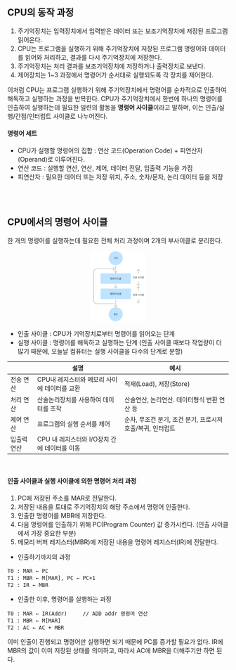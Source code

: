 ## CPU의 동작 과정

1. 주기억장치는 입력장치에서 입력받은 데이터 또는 보조기억장치에 저장된 프로그램 읽어온다.
2. CPU는 프로그램을 실행하기 위해 주기억장치에 저장된 프로그램 명령어와 데이터를 읽어와 처리하고, 결과를 다시 주기억장치에 저장한다.
3. 주기억장치는 처리 결과를 보조기억장치에 저장하거나 출력장치로 보낸다.
4. 제어장치는 1~3 과정에서 명령어가 순서대로 실행되도록 각 장치를 제어한다.

이처럼 CPU는 프로그램 실행하기 위해 주기억장치에서 명령어를 순차적으로 인출하여 해독하고 실행하는 과정을 반복한다. 
CPU가 주기억장치에서 한번에 하나의 명령어를 인출하여 실행하는데 필요한 일련의 활동을 **명령어 사이클**이라고 말하며, 
이는 인출/실행/간접/인터럽트 사이클로 나누어진다.

#### 명령어 세트
- CPU가 실행할 명령어의 집합 : 연산 코드(Operation Code) + 피연산자(Operand)로 이루어진다.
- 연산 코드 : 실행할 연산, 연산, 제어, 데이터 전달, 입출력 기능을 가짐
- 피연산자 : 필요한 데이터 또는 저장 위치, 주소, 숫자/문자, 논리 데이터 등을 저장


<br><br>  
## CPU에서의 명령어 사이클
한 개의 명령어를 실행하는데 필요한 전체 처리 과정이며 2개의 부사이클로 분리한다.  

<p align="center">
  <img src="https://github.com/aldrn29/Frontend-Interview/blob/main/Resources/명령어 사이클.png?raw=true" width="25%">
</p>

- 인출 사이클 : CPU가 기억장치로부터 명령어를 읽어오는 단계
- 실행 사이클 : 명령어를 해독하고 실행하는 단계 (인출 사이클 때보다 작업량이 더 많기 때문에, 오늘날 컴퓨터는 실행 사이클을 다수의 단계로 분할)

 

||설명|예시|
|--|--|--|
|전송 연산|CPU내 레지스터와 메모리 사이에 데이터를 교환|적재(Load), 저장(Store)|
|처리 연산|산술논리장치를 사용하여 데이터를 조작|산술연산, 논리연산. 데이터형식 변환 연산 등|
|제어 연산|프로그램의 실행 순서를 제어|순차, 무조건 분기, 조건 분기, 프로시져 호출/복귀, 인터럽트|
|입출력 연산|CPU 내 레지스터와 I/O장치 간에 데이터를 이동||
   
<br>  

#### 인출 사이클과 실행 사이클에 의한 명령어 처리 과정
1. PC에 저장된 주소를 MAR로 전달한다.
2. 저장된 내용을 토대로 주기억장치의 해당 주소에서 명령어 인출한다.
3. 인출한 명령어를 MBR에 저장한다.
4. 다음 명령어를 인출하기 위해 PC(Program Counter) 값 증가시킨다. (인출 사이클에서 가장 중요한 부분)
5. 메모리 버퍼 레지스터(MBR)에 저장된 내용을 명령어 레지스터(IR)에 전달한다.

- 인출하기까지의 과정
```
T0 : MAR ← PC
T1 : MBR ← M[MAR], PC ← PC+1
T2 : IR ← MBR
``` 

- 인출한 이후, 명령어를 실행하는 과정
```
T0 : MAR ← IR(Addr)		// ADD addr 명령어 연산
T1 : MBR ← M[MAR]
T2 : AC ← AC + MBR
```

  이미 인출이 진행되고 명령어만 실행하면 되기 때문에 PC를 증가할 필요가 없다.
  IR에 MBR의 값이 이미 저장된 상태를 의미하고, 따라서 AC에 MBR을 더해주기만 하면 된다.